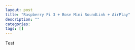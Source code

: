 ```yaml
---
layout: post
title: "Raspberry Pi 3 + Bose Mini SoundLink + AirPlay"
description: ""
categories: 
tags: []
---
```


Test
